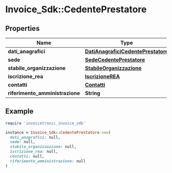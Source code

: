 # Invoice_Sdk::CedentePrestatore

## Properties

| Name | Type | Description | Notes |
| ---- | ---- | ----------- | ----- |
| **dati_anagrafici** | [**DatiAnagraficiCedentePrestatore**](DatiAnagraficiCedentePrestatore.md) |  | [optional] |
| **sede** | [**SedeCedentePrestatore**](SedeCedentePrestatore.md) |  | [optional] |
| **stabile_organizzazione** | [**StabileOrganizzazione**](StabileOrganizzazione.md) |  | [optional] |
| **iscrizione_rea** | [**IscrizioneREA**](IscrizioneREA.md) |  | [optional] |
| **contatti** | [**Contatti**](Contatti.md) |  | [optional] |
| **riferimento_amministrazione** | **String** |  | [optional] |

## Example

```ruby
require 'invoicetronic_invoice_sdk'

instance = Invoice_Sdk::CedentePrestatore.new(
  dati_anagrafici: null,
  sede: null,
  stabile_organizzazione: null,
  iscrizione_rea: null,
  contatti: null,
  riferimento_amministrazione: null
)
```

